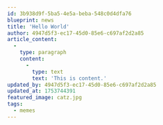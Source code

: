 ```yaml
---
id: 3b938d9f-5ba5-4e5a-beba-548c0d4dfa76
blueprint: news
title: 'Hello World'
author: 4947d5f3-ec17-45d0-85e6-c697af2d2a85
article_content:
  -
    type: paragraph
    content:
      -
        type: text
        text: 'This is content.'
updated_by: 4947d5f3-ec17-45d0-85e6-c697af2d2a85
updated_at: 1753744391
featured_image: catz.jpg
tags:
  - memes
---
```

